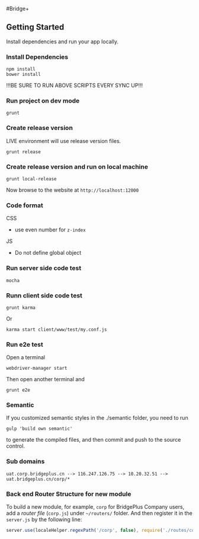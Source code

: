 #Bridge+

## Getting Started

Install dependencies and run your app locally.

### Install Dependencies

```
npm install
bower install
```

!!!BE SURE TO RUN ABOVE SCRIPTS EVERY SYNC UP!!!

### Run project on dev mode

```
grunt
```

### Create release version
LIVE environment will use release version files.
```
grunt release
```

### Create release version and run on local machine 
```
grunt local-release
```

Now browse to the website at `http://localhost:12000`

### Code format

CSS
- use even number for `z-index`

JS
- Do not define global object

### Run server side code test
```
mocha
```

### Runn client side code test
```
grunt karma
```

Or

```
karma start client/www/test/my.conf.js
```

### Run e2e test
Open a terminal
```
webdriver-manager start
```

Then open another terminal and 
```
grunt e2e
```

### Semantic
If you customized semantic styles in the ./semantic folder, you need to run 
```
gulp 'build own semantic'
```
to generate the compiled files, and then commit and push to the source control.

### Sub domains
```
uat.corp.bridgeplus.cn --> 116.247.126.75 --> 10.20.32.51 --> uat.bridgeplus.cn/corp/*
```

### Back end Router Structure for new module
To build a new module, for example, `corp` for BridgePlus Company users, add a *router file* (`corp.js`) under `~/routers/` folder. And then register it in the `server.js` by the following line:
```javascript
server.use(localeHelper.regexPath('/corp', false), require('./routes/corp.js'));
```